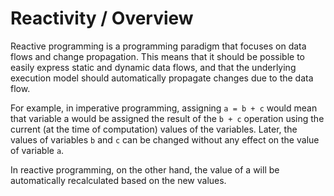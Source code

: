 # Reactivity / Overview

Reactive programming is a programming paradigm that focuses on data flows and change propagation. This means that it should be possible to easily express static and dynamic data flows, and that the underlying execution model should automatically propagate changes due to the data flow.

For example, in imperative programming, assigning `a = b + c` would mean that variable a would be assigned the result of the `b + c` operation using the current (at the time of computation) values of the variables. Later, the values of variables `b` and `c` can be changed without any effect on the value of variable `a`.

In reactive programming, on the other hand, the value of a will be automatically recalculated based on the new values.